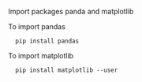 Import packages panda and matplotlib

To import pandas

      pip install pandas
To import matplotlib

      pip install matplotlib --user
